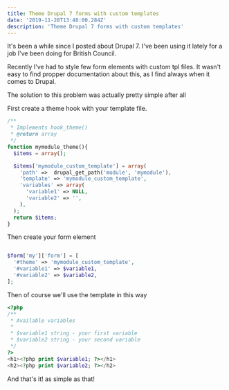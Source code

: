 ```yaml
---
title: Theme Drupal 7 forms with custom templates
date: '2019-11-28T13:48:00.284Z'
description: 'Theme Drupal 7 forms with custom templates'
---
```


It's been a while since I posted about Drupal 7. I've been using it lately for a job I've been doing for British Council.

Recently I've had to style few form elements with custom tpl files. It wasn't easy to find propper documentation about this, as I find always when it comes to Drupal.

The solution to this problem was actually pretty simple after all

First create a theme hook with your template file.

```php
/**
 * Implements hook_theme()
 * @return array
 */
function mymodule_theme(){
  $items = array();

  $items['mymodule_custom_template'] = array(
    'path' =>  drupal_get_path('module', 'mymodule'),
    'template' => 'mymodule_custom_template',
    'variables' => array(
      'variable1' => NULL,
      'variable2' => '',
    ),
  );
  return $items;
}
```

Then create your form element

```php

$form['my']['form'] = [
  '#theme' => 'mymodule_custom_template',
  '#variable1' => $variable1,
  '#variable2' => $variable2,
];
```

Then of course we'll use the template in this way

```php
<?php
/**
 * Available variables
 *
 * $variable1 string - your first variable
 * $variable2 string - your second variable
 */
?>
<h1><?php print $variable1; ?></h1>
<h2><?php print $variable2; ?></h2>
```

And that's it! as simple as that!
